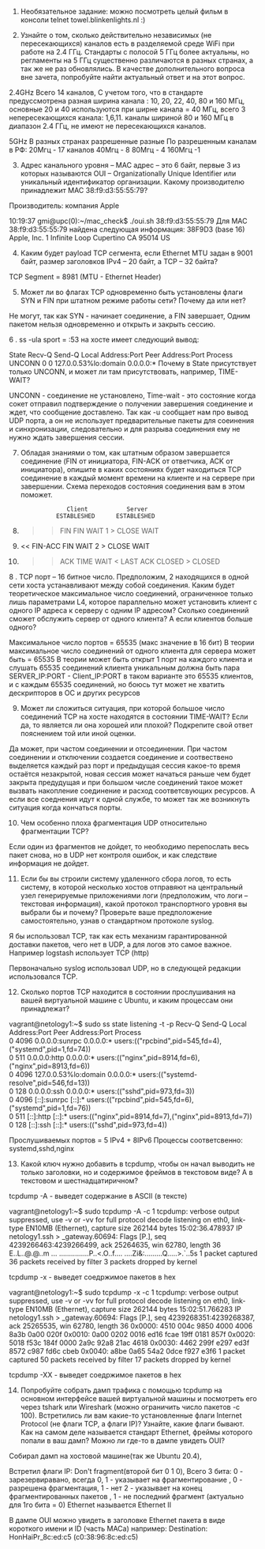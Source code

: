 1. Необязательное задание: можно посмотреть целый фильм в консоли telnet towel.blinkenlights.nl :)

2. Узнайте о том, сколько действительно независимых (не пересекающихся) каналов есть в разделяемой среде WiFi при работе на 2.4 ГГц. Стандарты с полосой 5 ГГц более актуальны, но регламенты на 5 ГГц существенно различаются в разных странах, а так же не раз обновлялись. В качестве дополнительного вопроса вне зачета, попробуйте найти актуальный ответ и на этот вопрос.

2.4GHz
Всего 14 каналов, 
С учетом того, что в стандарте предуссмотрена разная ширина канала : 10, 20, 22, 40, 80 и 160 МГц, основные 20 и 40 используются
при ширне канала = 40 МГц, всего 3 непересекающихся канала: 1,6,11.
каналы шириной 80 и 160 МГц в диапазон 2.4 ГГц, не имеют не пересекающихся каналов.

5GHz
В разных странах разрешенные разные 
По разрешенным каналам в РФ:
20Мгц - 17 каналов
40Мгц - 8
80Мгц - 4
160Мгц -1


3. Адрес канального уровня – MAC адрес – это 6 байт, первые 3 из которых называются OUI – Organizationally Unique Identifier или уникальный идентификатор организации. Какому производителю принадлежит MAC 38:f9:d3:55:55:79?

Производитель: компания Apple

10:19:37 gmi@upc(0):~/mac_check$ ./oui.sh 38:f9:d3:55:55:79
Для MAC 38:f9:d3:55:55:79 найдена следующая информация:
38F9D3     (base 16)		Apple, Inc.
				1 Infinite Loop
				Cupertino  CA  95014
				US

4. Каким будет payload TCP сегмента, если Ethernet MTU задан в 9001 байт, размер заголовков IPv4 – 20 байт, а TCP – 32 байта?

TCP Segment = 8981 (MTU - Ethernet Header)

5. Может ли во флагах TCP одновременно быть установлены флаги SYN и FIN при штатном режиме работы сети? Почему да или нет?

Не могут, так как SYN - начинает соединение, а FIN завершает, 
Одним пакетом нельзя одновременно и открыть и закрыть сессию.

6 . ss -ula sport = :53 на хосте имеет следующий вывод:

State           Recv-Q          Send-Q                   Local Address:Port                     Peer Address:Port          Process
UNCONN          0               0                        127.0.0.53%lo:domain                        0.0.0.0:*
Почему в State присутствует только UNCONN, и может ли там присутствовать, например, TIME-WAIT?

UNCONN - соединение не установлено,
Time-wait - это состояние когда сокет отправил подтверждение о получении завершения соединение и ждет, что сообщение доставлено.
Так как -u сообщает нам про вывод UDP порта, а он не использует предварительные пакеты для соеинения и синхронизации, 
следовательно и для разрыва соединения ему не нужно ждать завершения сессии.

7. Обладая знаниями о том, как штатным образом завершается соединение (FIN от инициатора, FIN-ACK от ответчика, ACK от инициатора), опишите в каких состояниях будет находиться TCP соединение в каждый момент времени на клиенте и на сервере при завершении. Схема переходов состояния соединения вам в этом поможет.

                    Client           Server 
                 ESTABLESHED      ESTABLESHED
1. >> FIN        FIN WAIT 1   >   CLOSE WAIT
2. << FIN-ACC    FIN WAIT 2   >   CLOSE WAIT 
3. >> ACK        TIME WAIT    <   LAST ACK
                 CLOSED       >   CLOSED


8 . TCP порт – 16 битное число. Предположим, 2 находящихся в одной сети хоста устанавливают между собой соединения. Каким будет теоретическое максимальное число соединений, ограниченное только лишь параметрами L4, которое параллельно может установить клиент с одного IP адреса к серверу с одним IP адресом? Сколько соединений сможет обслужить сервер от одного клиента? А если клиентов больше одного?

Максимальное число портов  = 65535 (макс значение в 16 бит)
В теории максимальное число соединений от одного клиента для сервера может быть  = 65535 
В теории может быть открыт 1 порт на каждого клиента и слушать 65535 соединений клиента
уникальным должна быть пара SERVER_IP:PORT - Client_IP:PORT 
в таком варианте это 65535 клиентов, и с каждым 65535 соединений, но боюсь тут может не хватить дескрипторов в ОС и других ресурсов

9. Может ли сложиться ситуация, при которой большое число соединений TCP на хосте находятся в состоянии TIME-WAIT? Если да, то является ли она хорошей или плохой? Подкрепите свой ответ пояснением той или иной оценки.

Да может, при частом соединении и отсоединении.
При частом соединении и отключении создается соединение и соотвествено выделяется каждый раз порт
и предыдущая сессия какое-то время остаётся незакрытой, новая сессия может начаться раньше чем будет закрыта предудущая 
и при большом числе соединений такое может вызвать накопление соединение и расход соответсвующих ресурсов.
А если все соеднения идут к одной службе, то может так же возникнуть ситуация когда кончаться порты. 


10. Чем особенно плоха фрагментация UDP относительно фрагментации TCP?

Если один из фрагментов не дойдет, то необходимо перепослать весь пакет снова, 
но в UDP нет контроля ошибок, и как следствие информация не дойдет.


11. Если бы вы строили систему удаленного сбора логов, то есть систему, в которой несколько хостов отправяют на центральный узел генерируемые приложениями логи (предположим, что логи – текстовая информация), какой протокол транспортного уровня вы выбрали бы и почему? Проверьте ваше предположение самостоятельно, узнав о стандартном протоколе syslog.

Я бы использовал TCP, так как есть механизм гарантированной доставки пакетов, чего нет в UDP, а для логов это самое важное.
Например logstash использует TCP (http)

Первоначально syslog использовал UDP, но в следующей редакции использовался TCP.

12. Сколько портов TCP находится в состоянии прослушивания на вашей виртуальной машине с Ubuntu, и каким процессам они принадлежат?
 
 vagrant@netology1:~$ sudo ss  state listening -t -p
Recv-Q      Send-Q           Local Address:Port             Peer Address:Port     Process                                                       
0           4096                   0.0.0.0:sunrpc                0.0.0.0:*         users:(("rpcbind",pid=545,fd=4),("systemd",pid=1,fd=74))     
0           511                    0.0.0.0:http                  0.0.0.0:*         users:(("nginx",pid=8914,fd=6),("nginx",pid=8913,fd=6))      
0           4096             127.0.0.53%lo:domain                0.0.0.0:*         users:(("systemd-resolve",pid=546,fd=13))                    
0           128                    0.0.0.0:ssh                   0.0.0.0:*         users:(("sshd",pid=973,fd=3))                                
0           4096                      [::]:sunrpc                   [::]:*         users:(("rpcbind",pid=545,fd=6),("systemd",pid=1,fd=76))     
0           511                       [::]:http                     [::]:*         users:(("nginx",pid=8914,fd=7),("nginx",pid=8913,fd=7))      
0           128                       [::]:ssh                      [::]:*         users:(("sshd",pid=973,fd=4))                                

Прослушиваемых портов = 5 IPv4 + 8IPv6
Процессы соответсвенно: systemd,sshd,nginx
 
13. Какой ключ нужно добавить в tcpdump, чтобы он начал выводить не только заголовки, но и содержимое фреймов в текстовом виде? А в текстовом и шестнадцатиричном?

tcpdump -A - выведет содержание в ASCII (в тексте)

vagrant@netology1:~$ sudo tcpdump -A -c 1
tcpdump: verbose output suppressed, use -v or -vv for full protocol decode
listening on eth0, link-type EN10MB (Ethernet), capture size 262144 bytes
15:02:36.478937 IP netology1.ssh > _gateway.60694: Flags [P.], seq 4239266463:4239266499, ack 25264635, win 62780, length 36
E..L..@.@..m
...
...............P..<.O..f....
....Zi&:.........Q.....>.`..5s
1 packet captured
36 packets received by filter
3 packets dropped by kernel

tcpdump -x - выведет соедржимое пакетов в hex

vagrant@netology1:~$ sudo tcpdump -x -c 1
tcpdump: verbose output suppressed, use -v or -vv for full protocol decode
listening on eth0, link-type EN10MB (Ethernet), capture size 262144 bytes
15:02:51.766283 IP netology1.ssh > _gateway.60694: Flags [P.], seq 4239268351:4239268387, ack 25265535, win 62780, length 36
	0x0000:  4510 004c 9850 4000 4006 8a3b 0a00 020f
	0x0010:  0a00 0202 0016 ed16 fcae 19ff 0181 857f
	0x0020:  5018 f53c 184f 0000 2a9c 92a8 21ac 4618
	0x0030:  4462 299f e297 ed3f 8572 c987 fd6c cbeb
	0x0040:  a8be 0a65 54a2 0dce f927 e3f6
1 packet captured
50 packets received by filter
17 packets dropped by kernel

tcpdump -XX - выведет соедржимое пакетов в hex

14. Попробуйте собрать дамп трафика с помощью tcpdump на основном интерфейсе вашей виртуальной машины и посмотреть его через tshark или Wireshark (можно ограничить число пакетов -c 100). Встретились ли вам какие-то установленные флаги Internet Protocol (не флаги TCP, а флаги IP)? Узнайте, какие флаги бывают. Как на самом деле называется стандарт Ethernet, фреймы которого попали в ваш дамп? Можно ли где-то в дампе увидеть OUI?

Собирал дамп на хостовой машине(так же Ubuntu 20.4), 

Встретил флаги IP: Don't fragment(второй бит 0 1 0), 
Всего 3 бита:
    0 - зарезервиравано, всегда 0,
    1 - указывает на фрагментирование , 0 - разрешена фрагментация, 1 - нет
    2 - указывает на конец фрагментированных пакетов , 1 - не последний фрагмент (актуально для 1го бита = 0)
Ethernet называется Ethernet II

В дампе OUI можно увидеть в заголовке Ethernet пакета в виде короткого имени и ID (часть MACа)
например: Destination: HonHaiPr_8c:ed:c5 (c0:38:96:8c:ed:c5)
